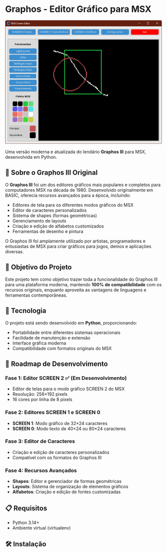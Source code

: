 # Graphos - Editor Gráfico para MSX

![Graphos](graphos.png)

Uma versão moderna e atualizada do lendário **Graphos III** para MSX, desenvolvida em Python.

## 📖 Sobre o Graphos III Original

O **Graphos III** foi um dos editores gráficos mais populares e completos para computadores MSX na década de 1980. Desenvolvido originalmente em BASIC, oferecia recursos avançados para a época, incluindo:

- Editores de tela para os diferentes modos gráficos do MSX
- Editor de caracteres personalizados
- Sistema de shapes (formas geométricas)
- Gerenciamento de layouts
- Criação e edição de alfabetos customizados
- Ferramentas de desenho e pintura

O Graphos III foi amplamente utilizado por artistas, programadores e entusiastas de MSX para criar gráficos para jogos, demos e aplicações diversas.

## 🎯 Objetivo do Projeto

Este projeto tem como objetivo trazer toda a funcionalidade do Graphos III para uma plataforma moderna, mantendo **100% de compatibilidade** com os recursos originais, enquanto aproveita as vantagens de linguagens e ferramentas contemporâneas.

## 🐍 Tecnologia

O projeto está sendo desenvolvido em **Python**, proporcionando:
- Portabilidade entre diferentes sistemas operacionais
- Facilidade de manutenção e extensão
- Interface gráfica moderna
- Compatibilidade com formatos originais do MSX

## 🚀 Roadmap de Desenvolvimento

### Fase 1: Editor SCREEN 2 ✅ (Em Desenvolvimento)
- Editor de telas para o modo gráfico SCREEN 2 do MSX
- Resolução: 256×192 pixels
- 16 cores por linha de 8 pixels

### Fase 2: Editores SCREEN 1 e SCREEN 0
- **SCREEN 1**: Modo gráfico de 32×24 caracteres
- **SCREEN 0**: Modo texto de 40×24 ou 80×24 caracteres

### Fase 3: Editor de Caracteres
- Criação e edição de caracteres personalizados
- Compatível com os formatos do Graphos III

### Fase 4: Recursos Avançados
- **Shapes**: Editor e gerenciador de formas geométricas
- **Layouts**: Sistema de organização de elementos gráficos
- **Alfabetos**: Criação e edição de fontes customizadas

## 📋 Requisitos

- Python 3.14+
- Ambiente virtual (virtualenv)

## 🛠️ Instalação